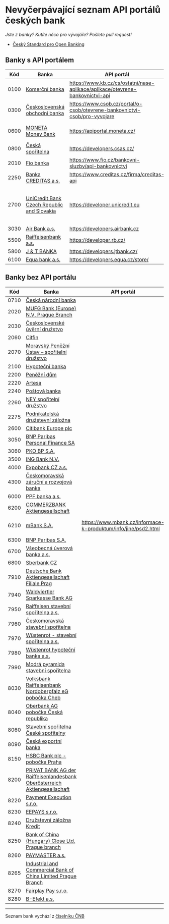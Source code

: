 # Nevyčerpávající seznam API portálů českých bank

*Jste z banky? Kutíte něco pro vývojáře? Pošlete pull request!*

- [Český Standard pro Open Banking ](https://www.czech-ba.cz/cs/aktivity/standardy/cesky-standard-pro-open-banking)

<!--Zatím není zveřejněná dokumentace-->

## Banky s API portálem

| Kód | Banka | API portál | Poznámka |
| --- | --- | --- | --- |
| 0100 | [Komerční banka](https://www.kb.cz) | https://www.kb.cz/cs/ostatni/nase-aplikace/aplikace/otevrene-bankovnictvi-api | Zatím není zveřejněná dokumentace |
| 0300 | [Československá obchodní banka](https://www.csob.cz) | https://www.csob.cz/portal/o-csob/otevrene-bankovnictvi-csob/pro-vyvojare | Zatím není zveřejněná dokumentace |
| 0600 | [MONETA Money Bank](https://www.moneta.czv) | https://apiportal.moneta.cz/ | Zatím není zveřejněná dokumentace |
| 0800 | [Česká spořitelna](https://www.csas.cz) | https://developers.csas.cz/ | |
| 2010 | [Fio banka](https://www.fio.cz) | https://www.fio.cz/bankovni-sluzby/api-bankovnictvi | |
| 2250 | [Banka CREDITAS a.s.](https://www.creditas.cz) | https://www.creditas.cz/firma/creditas-api | |
| 2700 | [UniCredit Bank Czech Republic and Slovakia](https://www.unicredit.cz) | https://developer.unicredit.eu | Zřejmě globální portál, který ale explicitně uvádí CZ pobočku |
| 3030 | [Air Bank a.s.](https://www.airbank.cz) | https://developers.airbank.cz | |
| 5500 | [Raiffeisenbank a.s.](https://www.rb.cz) | https://developer.rb.cz/ | |
| 5800 | [J & T BANKA](https://www.jtbank.cz) | https://developers.jtbank.cz/ | |
| 6100 | [Equa bank a.s.](https://www.equabank.cz) | https://developers.equa.cz/store/ | |

## Banky bez API portálu

| Kód | Banka | API portál | Poznámka |
| --- | --- | --- | --- |
| 0710 | [Česká národní banka](https://www.cnb.cz) | | |
| 2020 | [MUFG Bank (Europe) N.V. Prague Branch](http://www.bk.mufg.jp/global/globalnetwork/emea/prague.html) | | |
| 2030 | [Československé úvěrní družstvo](https://www.csud.eu/) | | |
| 2060 | [Citfin](https://www.citfin.cz/) | | |
| 2070 | [Moravský Peněžní Ústav – spořitelní družstvo](https://www.mpu.cz/) | | |
| 2100 | [Hypoteční banka](https://www.hypotecnibanka.cz/) | | |
| 2200 | [Peněžní dům](http://www.peneznidum.cz/) | | |
| 2220 | [Artesa](https://www.artesa.cz) | | |
| 2240 | [Poštová banka](https://www.postovabanka.sk/cz/) | | |
| 2260 | [NEY spořitelní družstvo](https://www.ney.cz/) | | |
| 2275 | [Podnikatelská družstevní záložna](http://www.penezniustav.cz/) | | |
| 2600 | [Citibank Europe plc](http://www.citibank.cz) | | |
| 3050 | [BNP Paribas Personal Finance SA](http://www.bnpparibas.cz/) | | |
| 3060 | [PKO BP S.A.](https://www.pkobp.pl/pkobppl-en/international-banking/czech-branch/) | | |
| 3500 | [ING Bank N.V.](http://www.ingbank.cz) | | |
| 4000 | [Expobank CZ a.s.](https://www.expobank.cz/) | | |
| 4300 | [Českomoravská záruční a rozvojová banka](https://www.cmzrb.cz/) | | |
| 6000 | [PPF banka a.s.](https://www.ppfbanka.cz/) | | |
| 6200 | [COMMERZBANK Aktiengesellschaft](https://www.commerzbank.cz/) | | |
| 6210 | [mBank S.A.](https://www.mbank.cz) | https://www.mbank.cz/informace-k-produktum/info/jine/psd2.html | Chystá celoskupinový portál |
| 6300 | [BNP Paribas S.A.](http://www.bnpparibas.cz/) | | |
| 6700 | [Všeobecná úverová banka a.s.](http://www.vub.cz) | | |
| 6800 | [Sberbank CZ](https://www.sberbankcz.cz/) | | |
| 7910 | [Deutsche Bank Aktiengesellschaft Filiale Prag](https://www.db.com/czechrepublic/) | | |
| 7940 | [Waldviertler Sparkasse Bank AG](https://www.wspk.cz/) | | |
| 7950 | [Raiffeisen stavební spořitelna a.s.](https://www.rsts.cz/) | | |
| 7960 | [Českomoravská stavební spořitelna](https://www.cmss.cz/) | | |
| 7970 | [Wüstenrot - stavební spořitelna a.s.](https://www.wuestenrot.cz/) | | |
| 7980 | [Wüstenrot hypoteční banka a.s.](https://www.wuestenrot.cz/) | | |
| 7990 | [Modrá pyramida stavební spořitelna](https://www.modrapyramida.cz/) | | |
| 8030 | [Volksbank Raiffeisenbank Nordoberpfalz eG pobočka Cheb](http://www.vr-nopf.cz/) | | |
| 8040 | [Oberbank AG pobočka Česká republika](https://www.oberbank.cz/) | | |
| 8060 | [Stavební spořitelna České spořitelny](https://www.burinka.cz/) | | |
| 8090 | [Česká exportní banka](https://www.ceb.cz) | | |
| 8150 | [HSBC Bank plc - pobočka Praha](http://www.hsbc.cz/) | | |
| 8200 | [PRIVAT BANK AG der Raiffeisenlandesbank Oberösterreich Aktiengesellschaft](https://www.privatbank.at/eBusiness/01_template1/1199065680270660255-1199067790978653034_1206035587291261039_1207865949009465887-1207865321147647686-NA-4-NA-NA-NA.html) | | |
| 8220 | [Payment Execution s.r.o.](http://payment-execution.com/) | | |
| 8230 | [EEPAYS s.r.o.](http://eepaysystem.com/) | | |
| 8240 | [Družstevní záložna Kredit](http://www.dzk.cz/) | | |
| 8250 | [Bank of China (Hungary) Close Ltd. Prague branch](http://www.bankofchina.com/hu/sub_en/aboutus/ab3/201701/t20170115_8450165.html) | | |
| 8260 | [PAYMASTER a.s.](https://saifu.ai/) | | |
| 8265 | [Industrial and Commercial Bank of China Limited Prague Branch](http://www.icbc.com.cn/ICBC/%E6%B5%B7%E5%A4%96%E5%88%86%E8%A1%8C/%E5%B8%83%E6%8B%89%E6%A0%BC%E7%BD%91%E7%AB%99/CZ/%E5%AE%A2%E6%88%B7%E6%9C%8D%E5%8A%A1/%E6%9C%8D%E5%8A%A1%E5%85%AC%E5%91%8A/) | | |
| 8270 | [Fairplay Pay s.r.o.](https://fpay.online/) | | |
| 8280 | [B-Efekt a.s.](http://www.b-efekt.cz/) | | |

---
Seznam bank vychází z [číselníku ČNB](https://www.cnb.cz/cs/platebni_styk/ucty_kody_bank)